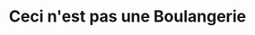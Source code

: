 ---
title: "Ceci n'est pas une Boulangerie"
url: /croix/ceci-nest-pas-une-boulangerie/
shop: commodité
---